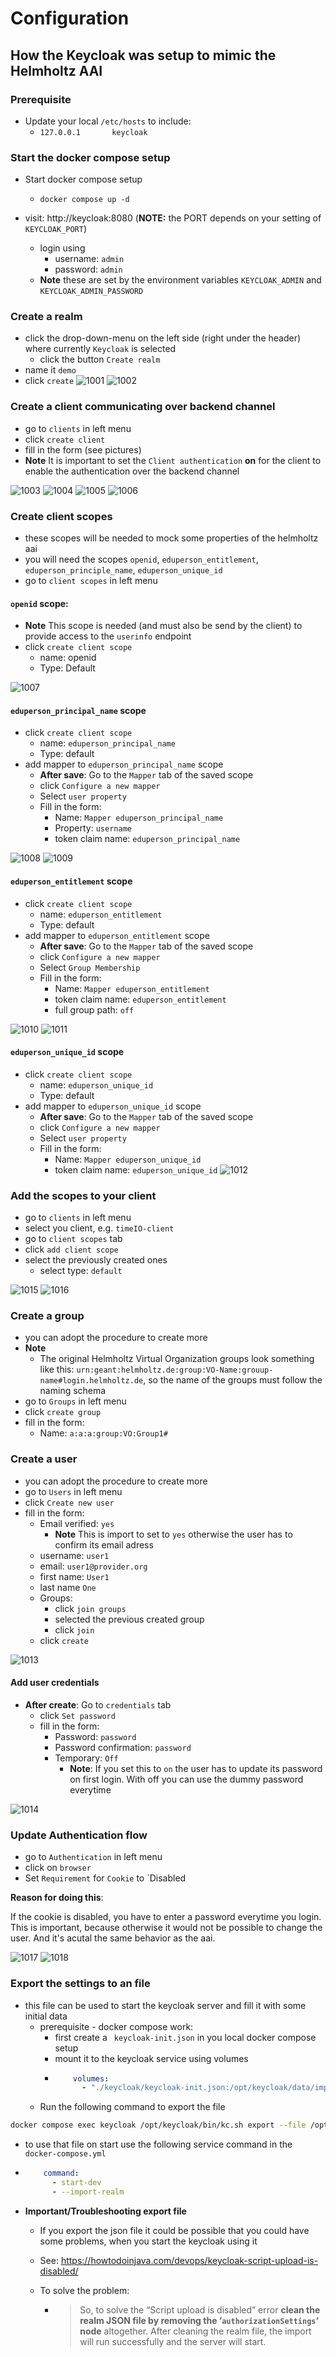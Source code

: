 # Configuration 

## How the Keycloak was setup to mimic the Helmholtz AAI

### Prerequisite

- Update your local `/etc/hosts` to include:
  - `127.0.0.1       keycloak`

### Start the docker compose setup

- Start docker compose setup

  - `docker compose up -d`

- visit: http://keycloak:8080 (__NOTE:__ the PORT depends on your setting of `KEYCLOAK_PORT`)
  - login using 
    - username: `admin` 
    - password: `admin`
  - __Note__ these are set by the environment variables `KEYCLOAK_ADMIN` and `KEYCLOAK_ADMIN_PASSWORD`

### Create a realm

  - click the drop-down-menu on the left side (right under the header) where currently `Keycloak` is selected
    - click the button `Create realm`
  - name it `demo`
  - click `create`
![1001](./../media/1001.png)
![1002](./../media/1002.png)

### Create a client communicating over backend channel
  - go to `clients` in left menu
  - click `create client`
  - fill in the form (see pictures)
  - __Note__ It is important to set the `Client authentication` __on__ for the client to enable the authentication over the backend channel

![1003](./../media/1003.png)
![1004](./../media/1004.png)
![1005](./../media/1005.png)
![1006](./../media/1006.png)

### Create client scopes
  - these scopes will be needed to mock some properties of the helmholtz aai
  - you will need the scopes `openid`,  `eduperson_entitlement`,  `eduperson_principle_name`, `eduperson_unique_id`
  - go to `client scopes` in left menu
####   `openid` scope:
- __Note__ This scope is needed (and must also be send by the client) to provide access to the `userinfo` endpoint
- click `create client scope`
  - name: openid
  - Type: Default

![1007](./../media/1007.png)

#### `eduperson_principal_name` scope
- click `create client scope`
  - name: `eduperson_principal_name`
  - Type: default
- add mapper to `eduperson_principal_name` scope
  - __After save__: Go to the `Mapper` tab of the saved scope
  - click `Configure a new mapper`
  - Select `user property`
  - Fill in the form:
    - Name: `Mapper eduperson_principal_name`
    - Property: `username`
    - token claim name: `eduperson_principal_name`

![1008](./../media/1008.png)
![1009](./../media/1009.png)

####  `eduperson_entitlement` scope
- click `create client scope`
  - name: `eduperson_entitlement`
  - Type: default
- add mapper to `eduperson_entitlement` scope
  - __After save__: Go to the `Mapper` tab of the saved scope
  - click `Configure a new mapper`
  - Select `Group Membership`
  - Fill in the form:
    - Name: `Mapper eduperson_entitlement`
    - token claim name: `eduperson_entitlement`
    - full group path: `off`

![1010](./../media/1010.png)
![1011](./../media/1011.png)

#### `eduperson_unique_id` scope
- click `create client scope`
  - name: `eduperson_unique_id`
  - Type: default
- add mapper to `eduperson_unique_id` scope
  - __After save__: Go to the `Mapper` tab of the saved scope
  - click `Configure a new mapper`
  - Select `user property`
  - Fill in the form:
    - Name: `Mapper eduperson_unique_id`
    - token claim name: `eduperson_unique_id`
    ![1012](./../media/1012.png)

### Add the scopes to your client

  - go to `clients` in left menu
  - select you client, e.g. `timeIO-client`
  - go to `client scopes` tab
  - click `add client scope`
  - select the previously created ones
    - select type: `default`

![1015](./../media/1015.png)
![1016](./../media/1016.png)

### Create a group

  - you can adopt the procedure to create more
  - __Note__ 
    - The original Helmholtz Virtual Organization groups look something like this: `urn:geant:helmholtz.de:group:VO-Name:grouup-name#login.helmholtz.de`, so the name of the groups must follow the naming schema
  - go to `Groups` in left menu
  - click `create group`
  - fill in the form:
    - Name: `a:a:a:group:VO:Group1#`

### Create a user
  - you can adopt the procedure to create more
  - go to `Users` in left menu
  - click `Create new user`
  - fill in the form:
    - Email verified: `yes`
      - __Note__ This is import to set to `yes` otherwise the user has to confirm its email adress
    - username: `user1`
    - email: `user1@provider.org`
    - first name: `User1`
    - last name `One`
    - Groups: 
      - click `join groups`
      - selected the previous created group
      - click `join`
    - click `create`

![1013](./../media/1013.png)

  #### Add user credentials
- __After create__: Go to `credentials` tab
  - click `Set password`
  - fill in the form:
    - Password: `password`
    - Password confirmation: `password`
    - Temporary: `Off`
      - __Note__: If you set this to `on` the user has to update its password on first login. With off you can use the dummy password everytime

![1014](./../media/1014.png)

### Update Authentication flow
- go to `Authentication` in left menu
- click on `browser`
- Set `Requirement` for `Cookie` to `Disabled

__Reason for doing this__: 

If the cookie is disabled, you have to enter a password everytime you login. This is important, because otherwise it would not be possible to change the user. And it's acutal the same behavior as the aai.

![1017](./../media/1017.png)
![1018](./../media/1018.png)

### Export the settings to an file
  - this file can be used to start the keycloak server and fill it with some initial data    
    - prerequisite - docker compose work:
      - first create a ` keycloak-init.json` in you local docker compose setup
      - mount it to the keycloak service using volumes
      - ```yaml
            volumes:
              - "./keycloak/keycloak-init.json:/opt/keycloak/data/import/keycloak-init.json"
        ```
    - Run the following command to export the file
  ~~~bash
  docker compose exec keycloak /opt/keycloak/bin/kc.sh export --file /opt/keycloak/data/import/keycloak-init.json --users same_file --realm demo
  ~~~
  - to use that file on start use the following service command in the `docker-compose.yml`
  - ```yaml
        command:
          - start-dev
          - --import-realm     
    ```

- __Important/Troubleshooting export file__

  - If you export the json file it could be possible that you could have some problems, when you start the keycloak using it

  - See: https://howtodoinjava.com/devops/keycloak-script-upload-is-disabled/

  - To solve the problem:

    - > So, to solve the “Script upload is disabled” error **clean the realm JSON file by removing the ‘`authorizationSettings`‘ node** altogether. After cleaning the realm file, the import will run successfully and the server will start.
